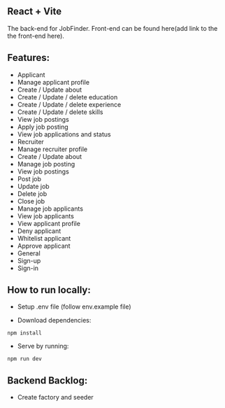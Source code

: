## React + Vite

The back-end for JobFinder. Front-end can be found here(add link to the the front-end here).

## Features:
- Applicant
 - Manage applicant profile
  - Create / Update about
  - Create / Update / delete education
  - Create / Update / delete experience
  - Create / Update / delete skills
 - View job postings
 - Apply job posting
 - View job applications and status
- Recruiter
 - Manage recruiter profile
  - Create / Update about
 - Manage job posting
  - View job postings
  - Post job
  - Update job
  - Delete job
  - Close job
- Manage job applicants
 - View job applicants
 - View applicant profile
 - Deny applicant
 - Whitelist applicant
 - Approve applicant
- General
 - Sign-up
 - Sign-in


## How to run locally:
- Setup .env file (follow env.example file)

- Download dependencies:
```
npm install
```

- Serve by running:
```
npm run dev
```

## Backend Backlog:
- Create factory and seeder